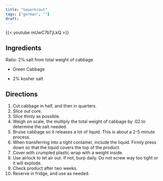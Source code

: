 ```yaml
---
title: "Sauerkraut"
tags: ["german", ""]
draft:
---
```


{{< youtube mUwC7bTjLkQ  >}}

## Ingredients

Ratio: 2% salt from total weight of cabbage

-   Green Cabbage

-   2% kosher salt

## Directions

1. Cut cabbage in half, and then in quarters. 
2. Slice out core. 
3. Slice thinly as possible.
4. Weigh on scale, the multiply the total weight of cabbage by .02 to determine the salt needed.
5. Bruise cabbage so it releases a lot of liquid. This is about a 2-5 minute process. 
6. When transferring into a tight container, include the liquid. Firmly press down so that the liquid covers the top of the product. 
7. Cover with crumpled plastic wrap with a weight inside. 
8. Use airlock to let air out. If not, burp daily. Do not screw way too tight or it will explode. 
9. Check product after two weeks. 
10. Reserve in fridge, and use as needed.